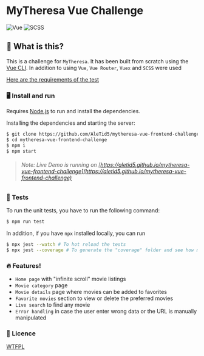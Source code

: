 # MyTheresa Vue Challenge
![Vue](https://img.shields.io/badge/-Vue-20232a?logo=vue.js&style=for-the-badge)
![SCSS](https://img.shields.io/badge/SCSS-ffbedf?logo=sass&style=for-the-badge)

## 🤔 What is this?
This is a challenge for `MyTheresa`. It has been built from scratch
using the [Vue CLI](https://cli.vuejs.org/guide/installation.html).
In addition to using `Vue`, `Vue Router`, `Vuex` and `SCSS` were used

[Here are the requirements of the test](https://gist.github.com/angelcustodio/30fc3e31ba6b5c6bc9c049655af508e0)

### 🖥 Install and run

Requires [Node.js](https://nodejs.org/) to run and install the dependencies.

Installing the dependencies and starting the server:

```sh
$ git clone https://github.com/AleTid5/mytheresa-vue-frontend-challenge
$ cd mytheresa-vue-frontend-challenge
$ npm i
$ npm start
```

> ###### Note: Live Demo is running on [https://aletid5.github.io/mytheresa-vue-frontend-challenge](https://aletid5.github.io/mytheresa-vue-frontend-challenge)

### 🧪 Tests

To run the unit tests, you have to run the following command:

```sh
$ npm run test
```

In addition, if you have `npx` installed locally, you can run

```sh
$ npx jest --watch # To hot reload the tests
$ npx jest --coverage # To generate the "coverage" folder and see how much percentage of the application has been tested (accessing the index.html file)
```

### 🔥 Features!
- `Home page` with "infinite scroll" movie listings
- `Movie category` page
- `Movie details` page where movies can be added to favorites
- `Favorite movies` section to view or delete the preferred movies
- `Live search` to find any movie
- `Error handling` in case the user enter wrong data or the URL is manually manipulated

### 👻 Licence
[WTFPL](http://www.wtfpl.net/about/)
